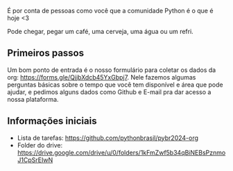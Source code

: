 
É por conta de pessoas como você que a comunidade Python é o que é hoje <3 

Pode chegar, pegar um café, uma cerveja, uma água ou um refri. 

## Primeiros passos

Um bom ponto de entrada é o nosso formulário para coletar os dados da org: https://forms.gle/QjjbXdcb45YxGbpj7.
Nele fazemos algumas perguntas básicas sobre o tempo que você tem disponível e área que pode ajudar, e pedimos alguns dados como Github e E-mail pra dar acesso a nossa plataforma.

## Informações iniciais

- Lista de tarefas: https://github.com/pythonbrasil/pybr2024-org
- Folder do drive: https://drive.google.com/drive/u/0/folders/1kFmZwf5b34qBiNEBsPznmoJ1CpSrEIwN
